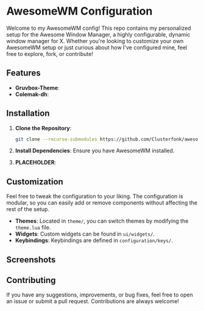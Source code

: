 # AwesomeWM Configuration

Welcome to my AwesomeWM config! This repo contains my personalized setup for the Awesome Window Manager, a highly configurable, dynamic window manager for X. Whether you're looking to customize your own AwesomeWM setup or just curious about how I've configured mine, feel free to explore, fork, or contribute!

## Features

- **Gruvbox-Theme**:
- **Colemak-dh**:

## Installation

1. **Clone the Repository**:
   ```bash
   git clone --recurse-submodules https://github.com/Clusterfonk/awesome ~/.config/awesome
   ```

2. **Install Dependencies**:
   Ensure you have AwesomeWM installed.

3. **PLACEHOLDER**:

## Customization

Feel free to tweak the configuration to your liking. The configuration is modular, so you can easily add or remove components without affecting the rest of the setup.

- **Themes**: Located in `theme/`, you can switch themes by modifying the `theme.lua` file.
- **Widgets**: Custom widgets can be found in `ui/widgets/`.
- **Keybindings**: Keybindings are defined in `configuration/keys/`.

## Screenshots

## Contributing

If you have any suggestions, improvements, or bug fixes, feel free to open an issue or submit a pull request. Contributions are always welcome!
